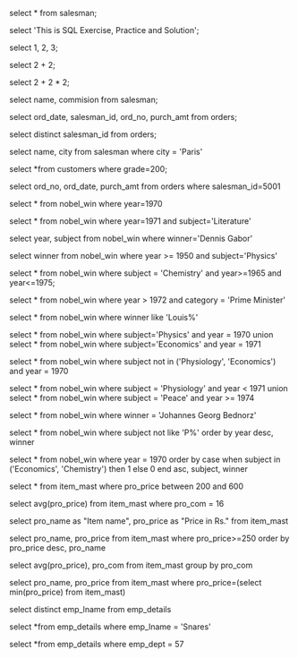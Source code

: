 select * from salesman;

select 'This is SQL Exercise, Practice and Solution';

select 1, 2, 3;

select 2 + 2;

select 2 + 2 * 2;

select name, commision from salesman;

select ord_date, salesman_id, ord_no, purch_amt from orders;

select distinct salesman_id from orders;

select name, city from salesman where city = 'Paris'

select *from customers where grade=200;

select ord_no, ord_date, purch_amt from orders where salesman_id=5001

select * from nobel_win where year=1970

select * from nobel_win where year=1971 and subject='Literature'

select year, subject from nobel_win where winner='Dennis Gabor'

select winner from nobel_win where year >= 1950 and subject='Physics'

select * from nobel_win where subject = 'Chemistry' and year>=1965 and year<=1975;

select * from nobel_win where year > 1972 and category = 'Prime Minister'

select * from nobel_win where winner like 'Louis%'

select * from nobel_win where subject='Physics' and year = 1970 union select * from nobel_win where subject='Economics' and year = 1971

select * from nobel_win where subject not in ('Physiology', 'Economics') and year = 1970

select * from nobel_win where subject = 'Physiology' and year < 1971 union select * from nobel_win where subject = 'Peace' and year >= 1974

select * from nobel_win where winner = 'Johannes Georg Bednorz'

select * from nobel_win where subject not like 'P%' order by year desc, winner

select * from nobel_win where year = 1970 order by case when subject in ('Economics', 'Chemistry') then 1 else 0 end asc, subject, winner

select * from item_mast where pro_price between 200 and 600

select avg(pro_price) from item_mast where pro_com = 16

select pro_name as "Item name", pro_price as "Price in Rs." from item_mast

select pro_name, pro_price from item_mast where pro_price>=250 order by pro_price desc, pro_name

select avg(pro_price), pro_com from item_mast group by pro_com

select pro_name, pro_price from item_mast where pro_price=(select min(pro_price) from item_mast)

select distinct emp_lname from emp_details

select *from emp_details where emp_lname = 'Snares'

select *from emp_details where emp_dept = 57